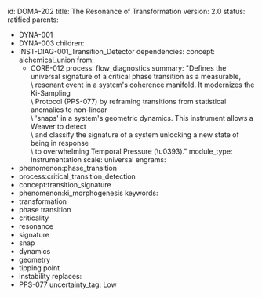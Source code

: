 id: DOMA-202
title: The Resonance of Transformation
version: 2.0
status: ratified
parents:
- DYNA-001
- DYNA-003
children:
- INST-DIAG-001_Transition_Detector
dependencies:
  concept: alchemical_union
  from:
  - CORE-012
  process: flow_diagnostics
summary: "Defines the universal signature of a critical phase transition as a measurable,\
  \ resonant event in a system's coherence manifold. It modernizes the Ki-Sampling\
  \ Protocol (PPS-077) by reframing transitions from statistical anomalies to non-linear\
  \ 'snaps' in a system's geometric dynamics. This instrument allows a Weaver to detect\
  \ and classify the signature of a system unlocking a new state of being in response\
  \ to overwhelming Temporal Pressure (\u0393)."
module_type: Instrumentation
scale: universal
engrams:
- phenomenon:phase_transition
- process:critical_transition_detection
- concept:transition_signature
- phenomenon:ki_morphogenesis
keywords:
- transformation
- phase transition
- criticality
- resonance
- signature
- snap
- dynamics
- geometry
- tipping point
- instability
replaces:
- PPS-077
uncertainty_tag: Low